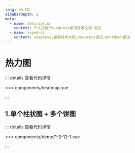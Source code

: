 ```yaml
---
lang: zh-CN
sidebarDepth: 2
meta:
  - name: description
    content: 个人总结的vuepress学习技术文档-语法
  - name: keywords
    content: vuepress,最新技术文档,vuepress语法,markdown语法
---
```


# 热力图

::: details 查看代码详情

<<< components/heatmap.vue

:::

## 1.单个柱状图 + 多个饼图

  <Container url="/resume/demo/?type=echarts&name=1-2-12-1.vue" />

::: details 查看代码详情

<<< components/demo/1-2-12-1.vue

:::
